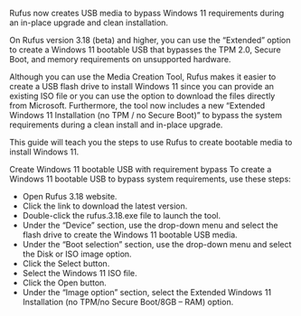 Rufus now creates USB media to bypass Windows 11 requirements during an in-place upgrade and clean installation.

On Rufus version 3.18 (beta) and higher, you can use the “Extended” option to create a Windows 11 bootable USB that bypasses the TPM 2.0, Secure Boot, and memory requirements on unsupported hardware.


Although you can use the Media Creation Tool, Rufus makes it easier to create a USB flash drive to install Windows 11 since you can provide an existing ISO file or you can use the option to download the files directly from Microsoft. Furthermore, the tool now includes a new “Extended Windows 11 Installation (no TPM / no Secure Boot)” to bypass the system requirements during a clean install and in-place upgrade.

This guide will teach you the steps to use Rufus to create bootable media to install Windows 11.


Create Windows 11 bootable USB with requirement bypass 
To create a Windows 11 bootable USB to bypass system requirements, use these steps:

- Open Rufus 3.18 website.
- Click the link to download the latest version.
- Double-click the rufus.3.18.exe file to launch the tool.
- Under the “Device” section, use the drop-down menu and select the flash drive to create the Windows 11 bootable USB media.
- Under the “Boot selection” section, use the drop-down menu and select the Disk or ISO image option.
- Click the Select button.
- Select the Windows 11 ISO file.
- Click the Open button.
- Under the “Image option” section, select the Extended Windows 11 Installation (no TPM/no Secure Boot/8GB – RAM) option.
